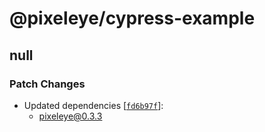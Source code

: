 # @pixeleye/cypress-example

## null

### Patch Changes

- Updated dependencies [[`fd6b97f`](https://github.com/pixeleye-io/pixeleye/commit/fd6b97f6669c5fca00a333c7b75111610017c16c)]:
  - pixeleye@0.3.3
